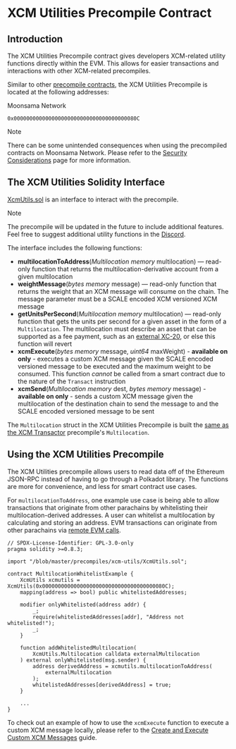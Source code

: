 # XCM Utilities Precompile Contract


## Introduction

The XCM Utilities Precompile contract gives developers XCM-related utility functions directly within the EVM. This allows for easier transactions and interactions with other XCM-related precompiles.

Similar to other [precompile contracts](builders/pallets-precompiles/precompiles/), the XCM Utilities Precompile is located at the following addresses:

Moonsama Network

```
0x000000000000000000000000000000000000080C

```

Note

There can be some unintended consequences when using the precompiled contracts on Moonsama Network. Please refer to the [Security Considerations](builders/get-started/eth-compare/security) page for more information.

## The XCM Utilities Solidity Interface

[XcmUtils.sol](/blob/master/precompiles/xcm-utils/XcmUtils.sol) is an interface to interact with the precompile.

Note

The precompile will be updated in the future to include additional features. Feel free to suggest additional utility functions in the [Discord](https://discord.gg/PfpUATX).

The interface includes the following functions:

- **multilocationToAddress**(*Multilocation memory* multilocation) — read-only function that returns the multilocation-derivative account from a given multilocation
- **weightMessage**(*bytes memory* message) — read-only function that returns the weight that an XCM message will consume on the chain. The message parameter must be a SCALE encoded XCM versioned XCM message
- **getUnitsPerSecond**(*Multilocation memory* multilocation) — read-only function that gets the units per second for a given asset in the form of a `Multilocation`. The multilocation must describe an asset that can be supported as a fee payment, such as an [external XC-20](builders/interoperability/xcm/xc20/overview/#external-xc20s), or else this function will revert
- **xcmExecute**(*bytes memory* message, *uint64* maxWeight) - **available on  only** - executes a custom XCM message given the SCALE encoded versioned message to be executed and the maximum weight to be consumed. This function *cannot* be called from a smart contract due to the nature of the `Transact` instruction
- **xcmSend**(*Multilocation memory* dest, *bytes memory* message) - **available on  only** - sends a custom XCM message given the multilocation of the destination chain to send the message to and the SCALE encoded versioned message to be sent

The `Multilocation` struct in the XCM Utilities Precompile is built the [same as the XCM Transactor](builders/interoperability/xcm/xcm-transactor#building-the-precompile-multilocation) precompile's `Multilocation`.

## Using the XCM Utilities Precompile

The XCM Utilities precompile allows users to read data off of the Ethereum JSON-RPC instead of having to go through a Polkadot library. The functions are more for convenience, and less for smart contract use cases.

For `multilocationToAddress`, one example use case is being able to allow transactions that originate from other parachains by whitelisting their multilocation-derived addresses. A user can whitelist a multilocation by calculating and storing an address. EVM transactions can originate from other parachains via [remote EVM calls](builders/interoperability/xcm/remote-evm-calls).

```
// SPDX-License-Identifier: GPL-3.0-only
pragma solidity >=0.8.3;

import "/blob/master/precompiles/xcm-utils/XcmUtils.sol";

contract MultilocationWhitelistExample {
    XcmUtils xcmutils = XcmUtils(0x000000000000000000000000000000000000080C);
    mapping(address => bool) public whitelistedAddresses;

    modifier onlyWhitelisted(address addr) {
        _;
        require(whitelistedAddresses[addr], "Address not whitelisted!");
        _;
    }

    function addWhitelistedMultilocation(
        XcmUtils.Multilocation calldata externalMultilocation
    ) external onlyWhitelisted(msg.sender) {
        address derivedAddress = xcmutils.multilocationToAddress(
            externalMultilocation
        );
        whitelistedAddresses[derivedAddress] = true;
    }

    ...
}

```

To check out an example of how to use the `xcmExecute` function to execute a custom XCM message locally, please refer to the [Create and Execute Custom XCM Messages](builders/interoperability/xcm/send-execute-xcm/#execute-xcm-utils-precompile) guide.
